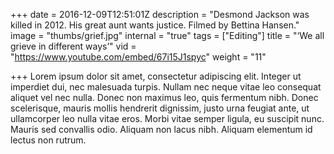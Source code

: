 +++
date = 2016-12-09T12:51:01Z
description = "Desmond Jackson was killed in 2012. His great aunt wants justice. Filmed by Bettina Hansen."
image = "thumbs/grief.jpg"
internal = "true"
tags = ["Editing"]
title = "‘We all grieve in different ways’"
vid = "https://www.youtube.com/embed/67i15J1spyc"
weight = "11"

+++
Lorem ipsum dolor sit amet, consectetur adipiscing elit. Integer ut imperdiet dui, nec malesuada turpis. Nullam nec neque vitae leo consequat aliquet vel nec nulla. Donec non maximus leo, quis fermentum nibh. Donec scelerisque, mauris mollis hendrerit dignissim, justo urna feugiat ante, ut ullamcorper leo nulla vitae eros. Morbi vitae semper ligula, eu suscipit nunc. Mauris sed convallis odio. Aliquam non lacus nibh. Aliquam elementum id lectus non rutrum.